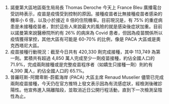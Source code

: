1. 諾曼第大區地區衛生局局長 Thomas Deroche 今天上 France Bleu 廣播電台受訪時表示，疫苗是疫情受到控制的原因。接種疫苗者比無接種疫苗者感染的機率小 6 倍，以及小於接近 8 倍的住院機率。目前現況是，有 75% 的重症病患是未接種疫苗者，對於這些人來說最大的風險的就是感染後症狀加重。目前以諾曼第來說醫療院所約有 26% 的病床為 Covid 患者，但因為疫苗關係所以疫情獲得掌控，其他大區有可能是 60-70% 的比例，像是 PACA 大區或是奧克西塔尼大區。
1. 疫苗接種行動現況：截至今日共有 420,330 劑完成接種，其中 113,749 為第一劑。累積共有超過 4,850 萬人完成至少一劑疫苗接種，約佔全國人口的 71.9%，完成兩劑接種或是完整疫苗程序者（如嬌生只接種一劑）則約有 4,390 萬人，約佔全國人口的 65.1%。
1. 普羅旺斯-阿爾卑斯-蔚藍海岸 (PACA) 大區主席 Renaud Muselier 儘管已完成兩劑疫苗接種，今天仍在官方推特上發文表示因為有流感症狀，經檢測後確診陽性。他宣佈進入隔離階段，並取消近日公開行程活動，直到下一次檢測呈陰性為止。

